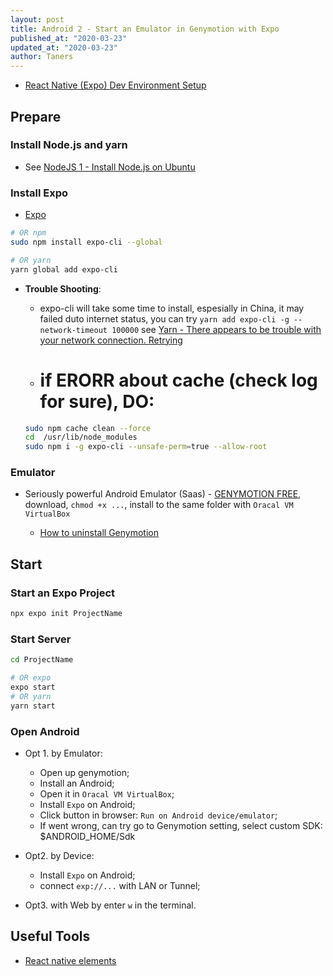 ```yaml
---
layout: post
title: Android 2 - Start an Emulator in Genymotion with Expo
published_at: "2020-03-23"
updated_at: "2020-03-23"
author: Taners
---
```


- [React Native (Expo) Dev Environment Setup](https://www.youtube.com/watch?v=WnS7dcY5Hys)

## Prepare

### Install Node.js and yarn

- See [NodeJS 1 - Install Node.js on Ubuntu](https://tane-rs.github.io/2019/12/16/01.html)

### Install Expo

- [Expo](https://expo.io/)

```bash
# OR npm
sudo npm install expo-cli --global

# OR yarn
yarn global add expo-cli
```

- **Trouble Shooting**: 

  - expo-cli will take some time to install, espesially in China, it may failed duto internet status, you can try `yarn add expo-cli -g --network-timeout 100000` see [Yarn - There appears to be trouble with your network connection. Retrying](https://stackoverflow.com/questions/51508364/yarn-there-appears-to-be-trouble-with-your-network-connection-retrying)

  - # if ERORR about cache (check log for sure), DO:

  ```bash
  sudo npm cache clean --force
  cd  /usr/lib/node_modules
  sudo npm i -g expo-cli --unsafe-perm=true --allow-root
  ```

### Emulator

- Seriously powerful Android Emulator (Saas) - [GENYMOTION FREE](https://www.genymotion.com/fun-zone/), download, `chmod +x ...`, install to the same folder with `Oracal VM VirtualBox`

  - [How to uninstall Genymotion](https://www.genymotion.com/help/desktop/faq/#genymotion-uninstall)

## Start

### Start an Expo Project

```bash
npx expo init ProjectName
```

### Start Server

```bash
cd ProjectName

# OR expo
expo start
# OR yarn
yarn start
```

### Open Android

- Opt 1. by Emulator:

  - Open up genymotion;
  - Install an Android;
  - Open it in `Oracal VM VirtualBox`;
  - Install `Expo` on Android;
  - Click button in browser: `Run on Android device/emulator`;
  - If went wrong, can try go to Genymotion setting, select custom SDK: $ANDROID_HOME/Sdk

- Opt2. by Device:

  - Install `Expo` on Android;
  - connect `exp://...` with LAN or Tunnel;

- Opt3. with Web by enter `w` in the terminal.

## Useful Tools

- [React native elements](https://react-native-elements.github.io/react-native-elements/)

